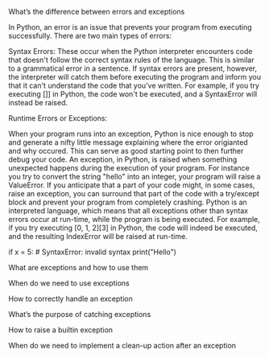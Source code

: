 What’s the difference between errors and exceptions

In Python, an error is an issue that prevents your program from executing successfully. There are two main types of errors:

Syntax Errors: These occur when the Python interpreter encounters code that doesn't follow the correct syntax rules of the language. This is similar to a grammatical error in a sentence. If syntax errors are present, however, the interpreter will catch them before executing the program and inform you that it can't understand the code that you've written.
For example, if you try executing []] in Python, the code won't be executed, and a SyntaxError will instead be raised.

Runtime Errors or Exceptions:

When your program runs into an exception, Python is nice enough to stop and generate a nifty little message explaining where the error origianted and why occured. This can serve as good starting point to then further debug your code.
An exception, in Python, is raised when something unexpected happens during the execution of your program. For instance you try to convert the string "hello" into an integer, your program will raise a ValueError.
If you anticipate that a part of your code might, in some cases, raise an exception, you can surround that part of the code with a try/except block and prevent your program from completely crashing.
Python is an interpreted language, which means that all exceptions other than syntax errors occur at run-time, while the program is being executed.
For example, if you try executing [0, 1, 2][3] in Python, the code will indeed be executed, and the resulting IndexError will be raised at run-time.


if x = 5:  # SyntaxError: invalid syntax
    print("Hello")

What are exceptions and how to use them

When do we need to use exceptions

How to correctly handle an exception

What’s the purpose of catching exceptions

How to raise a builtin exception

When do we need to implement a clean-up action after an exception
